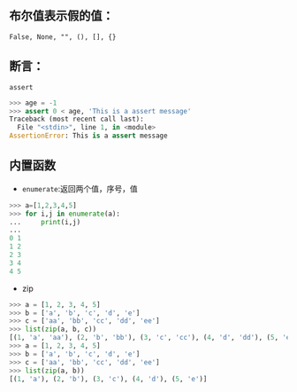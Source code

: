 ## 布尔值表示假的值：
`False, None, "", (), [], {}`

## 断言：
`assert`
```python
>>> age = -1
>>> assert 0 < age, 'This is a assert message'
Traceback (most recent call last):
  File "<stdin>", line 1, in <module>
AssertionError: This is a assert message
```

## 内置函数 
+ `enumerate`:返回两个值，序号，值
```python
>>> a=[1,2,3,4,5]
>>> for i,j in enumerate(a):
...     print(i,j)
...
0 1
1 2
2 3
3 4
4 5
```

+ zip
```python
>>> a = [1, 2, 3, 4, 5]
>>> b = ['a', 'b', 'c', 'd', 'e']
>>> c = ['aa', 'bb', 'cc', 'dd', 'ee']
>>> list(zip(a, b, c))
[(1, 'a', 'aa'), (2, 'b', 'bb'), (3, 'c', 'cc'), (4, 'd', 'dd'), (5, 'e', 'ee')]
>>> a = [1, 2, 3, 4, 5]
>>> b = ['a', 'b', 'c', 'd', 'e']
>>> c = ['aa', 'bb', 'cc', 'dd', 'ee']
>>> list(zip(a, b))
[(1, 'a'), (2, 'b'), (3, 'c'), (4, 'd'), (5, 'e')]
```
